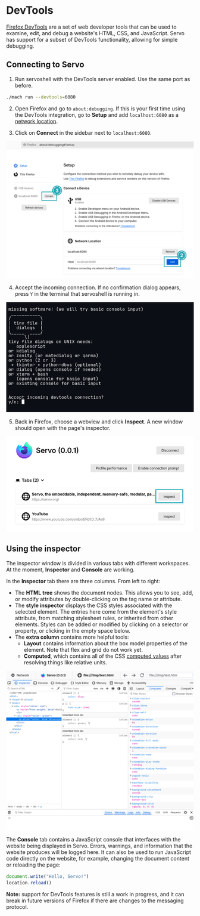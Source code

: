 # DevTools

[Firefox DevTools](https://firefox-source-docs.mozilla.org/devtools-user) are a set of web developer tools that can be used to examine, edit, and debug a website's HTML, CSS, and JavaScript.
Servo has support for a subset of DevTools functionality, allowing for simple debugging.

## Connecting to Servo

1. Run servoshell with the DevTools server enabled.
   Use the same port as before.

```sh
./mach run --devtools=6080
```

2. Open Firefox and go to `about:debugging`.
   If this is your first time using the DevTools integration, go to **Setup** and add `localhost:6080` as a [network location](https://firefox-source-docs.mozilla.org/devtools-user/about_colon_debugging/index.html#connecting-over-the-network).

3. Click on **Connect** in the sidebar next to `localhost:6080`.

![Setting up the port in Firefox](../images/devtools-firefox-setup.png)

4. Accept the incoming connection.
   If no confirmation dialog appears, press `Y` in the terminal that servoshell is running in.

![Accept the connection in the terminal](../images/devtools-accept-connection.png)

5. Back in Firefox, choose a webview and click **Inspect**.
   A new window should open with the page's inspector.

![Inspect a tab](../images/devtools-inspect-tab.png)

## Using the inspector

The inspector window is divided in various tabs with different workspaces.
At the moment, **Inspector** and **Console** are working.

In the **Inspector** tab there are three columns.
From left to right:

- The **HTML tree** shows the document nodes.
  This allows you to see, add, or modify attributes by double-clicking on the tag name or attribute.
- The **style inspector** displays the CSS styles associated with the selected element.
  The entries here come from the element's style attribute, from matching stylesheet rules, or inherited from other elements.
  Styles can be added or modified by clicking on a selector or property, or clicking in the empty space below.
- The **extra column** contains more helpful tools:
  - **Layout** contains information about the box model properties of the element.
    Note that flex and grid do not work yet.
  - **Computed**, which contains all of the CSS [computed values](https://drafts.csswg.org/css-cascade/#computed) after resolving things like relative units.

![Inspector](../images/devtools-inspector.png)

The **Console** tab contains a JavaScript console that interfaces with the website being displayed in Servo.
Errors, warnings, and information that the website produces will be logged here.
It can also be used to run JavaScript code directly on the website, for example, changing the document content or reloading the page:

```js
document.write("Hello, Servo!")
location.reload()
```

<div class="warning">

**Note:** support for DevTools features is still a work in progress, and it can break in future versions of Firefox if there are changes to the messaging protocol.
</div>
